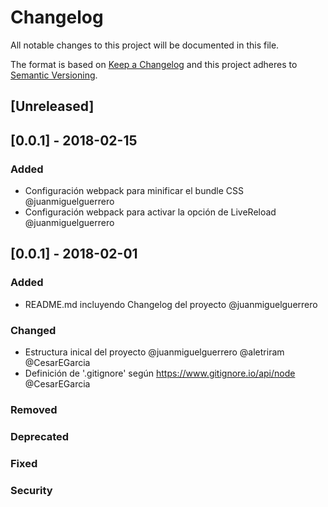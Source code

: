 # Changelog
All notable changes to this project will be documented in this file.

The format is based on [Keep a Changelog](http://keepachangelog.com/en/1.0.0/)
and this project adheres to [Semantic Versioning](http://semver.org/spec/v2.0.0.html).

## [Unreleased]

## [0.0.1] - 2018-02-15
### Added
- Configuración webpack para minificar el bundle CSS  @juanmiguelguerrero
- Configuración webpack para activar la opción de LiveReload @juanmiguelguerrero

## [0.0.1] - 2018-02-01
### Added
- README.md incluyendo Changelog del proyecto @juanmiguelguerrero

### Changed
- Estructura inical del proyecto @juanmiguelguerrero @aletriram @CesarEGarcia
- Definición de '.gitignore' según https://www.gitignore.io/api/node @CesarEGarcia

### Removed
### Deprecated
### Fixed
### Security
